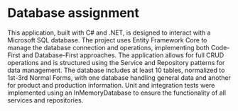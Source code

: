 # Database assignment

This application, built with C# and .NET, is designed to interact with a Microsoft SQL database. 
The project uses Entity Framework Core to manage the database connection and operations, implementing both Code-First and Database-First approaches. 
The application allows for full CRUD operations and is structured using the Service and Repository patterns for data management.
The database includes at least 10 tables, normalized to 1st-3rd Normal Forms, with one database handling general data and another for product and production information. 
Unit and integration tests were implemented using an InMemoryDatabase to ensure the functionality of all services and repositories.
